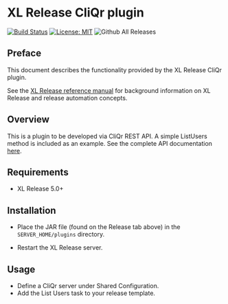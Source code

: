 # XL Release CliQr plugin

[![Build Status][xlr-cliqr-plugin-travis-image]][xlr-cliqr-plugin-travis-url]
[![License: MIT][xlr-cliqr-plugin-license-image]][xlr-cliqr-plugin-license-url]
![Github All Releases][xlr-cliqr-plugin-downloads-image]

[xlr-cliqr-plugin-travis-image]: https://travis-ci.org/xebialabs-community/xlr-cliqr-plugin.svg?branch=master
[xlr-cliqr-plugin-travis-url]: https://travis-ci.org/xebialabs-community/xlr-cliqr-plugin
[xlr-cliqr-plugin-license-image]: https://img.shields.io/badge/License-MIT-yellow.svg
[xlr-cliqr-plugin-license-url]: https://opensource.org/licenses/MIT
[xlr-cliqr-plugin-downloads-image]: https://img.shields.io/github/downloads/xebialabs-community/xlr-cliqr-plugin/total.svg

## Preface

This document describes the functionality provided by the XL Release CliQr plugin.

See the [XL Release reference manual](https://docs.xebialabs.com/xl-release) for background information on XL Release and release automation concepts.

## Overview

This is a plugin to be developed via CliQr REST API.  A simple ListUsers method is included as an example.  See the complete API documentation [here](http://docs.cliqr.com/display/API/API+Overview).

## Requirements

* XL Release 5.0+

## Installation

* Place the JAR file (found on the Release tab above) in the `SERVER_HOME/plugins` directory. 

* Restart the XL Release server.

## Usage

* Define a CliQr server under Shared Configuration.
* Add the List Users task to your release template.


